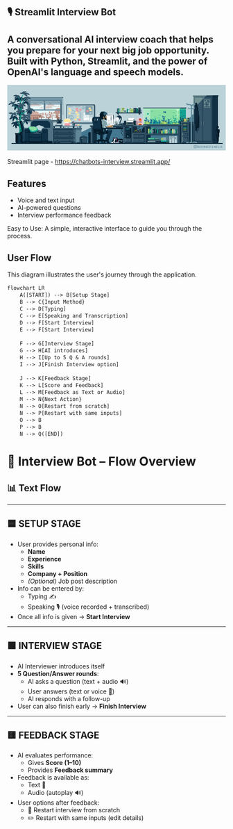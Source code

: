 ## 🎙️ Streamlit Interview Bot
## A conversational AI interview coach that helps you prepare for your next big job opportunity. Built with Python, Streamlit, and the power of OpenAI's language and speech models.

![My GIF](https://raw.githubusercontent.com/YevhenUa-no/chat_bots/main/ME.gif) 


Streamlit page - https://chatbots-interview.streamlit.app/

## Features

-   Voice and text input
-   AI-powered questions
-   Interview performance feedback

Easy to Use: A simple, interactive interface to guide you through the process.


 ## User Flow

This diagram illustrates the user's journey through the application.

```mermaid
flowchart LR
    A([START]) --> B[Setup Stage]
    B --> C{Input Method}
    C --> D[Typing]
    C --> E[Speaking and Transcription]
    D --> F[Start Interview]
    E --> F[Start Interview]

    F --> G[Interview Stage]
    G --> H[AI introduces]
    H --> I[Up to 5 Q & A rounds]
    I --> J[Finish Interview option]

    J --> K[Feedback Stage]
    K --> L[Score and Feedback]
    L --> M[Feedback as Text or Audio]
    M --> N{Next Action}
    N --> O[Restart from scratch]
    N --> P[Restart with same inputs]
    O --> B
    P --> B
    N --> Q([END])
```


# 🤖 Interview Bot – Flow Overview

## 📊 Text Flow


---

## 🟦 SETUP STAGE
- User provides personal info:
  - **Name**
  - **Experience**
  - **Skills**
  - **Company + Position**
  - *(Optional)* Job post description
- Info can be entered by:
  - Typing ✍️
  - Speaking 🎙️ (voice recorded + transcribed)
- Once all info is given → **Start Interview**




---

## 🟩 INTERVIEW STAGE
- AI Interviewer introduces itself
- **5 Question/Answer rounds**:
  - AI asks a question (text + audio 🔊)
  - User answers (text or voice 🎤)
  - AI responds with a follow-up
- User can also finish early → **Finish Interview**




---

## 🟨 FEEDBACK STAGE
- AI evaluates performance:
  - Gives **Score (1–10)**
  - Provides **Feedback summary**
- Feedback is available as:
  - Text 📄
  - Audio (autoplay 🔊)
- User options after feedback:
  - 🔄 Restart interview from scratch
  - ✏️ Restart with same inputs (edit details)

